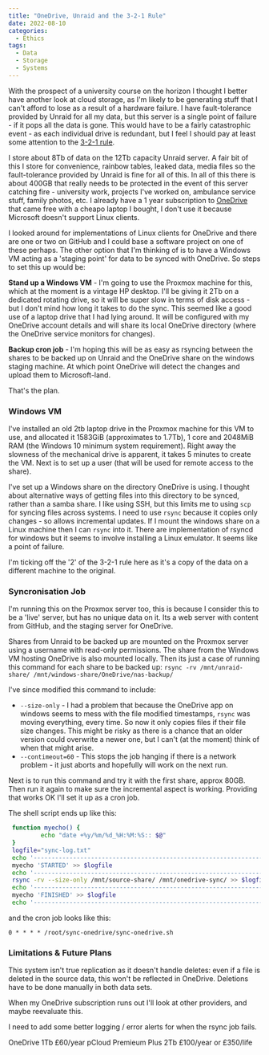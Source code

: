 ```yaml
---
title: "OneDrive, Unraid and the 3-2-1 Rule"
date: 2022-08-10
categories:
  - Ethics
tags:
  - Data
  - Storage
  - Systems
---
```

With the prospect of a university course on the horizon I thought I better have another look at cloud storage, as I'm likely to be generating stuff that I can't afford to lose as a result of a hardware failure. I have fault-tolerance provided by Unraid for all my data, but this server is a single point of failure - if it pops all the data is gone. This would have to be a fairly catastrophic event - as each individual drive is redundant, but I feel I should pay at least some attention to the [3-2-1 rule](https://www.acronis.com/en-us/blog/posts/backup-rule/).

I store about 8Tb of data on the 12Tb capacity Unraid server. A fair bit of this I store for convenience, rainbow tables, leaked data, media files so the fault-tolerance provided by Unraid is fine for all of this. In all of this there is about 400GB that really needs to be protected in the event of this server catching fire - university work, projects I've worked on, ambulance service stuff, family photos, etc. I already have a 1 year subscription to [OneDrive](https://en.wikipedia.org/wiki/OneDrive) that came free with a cheapo laptop I bought, I don't use it because Microsoft doesn't support Linux clients.

I looked around for implementations of Linux clients for OneDrive and there are one or two on GitHub and I could base a software project on one of these perhaps. The other option that I'm thinking of is to have a Windows VM acting as a 'staging point' for data to be synced with OneDrive. So steps to set this up would be:

**Stand up a Windows VM** - I'm going to use the Proxmox machine for this, which at the moment is a vintage HP desktop. I'll be giving it 2Tb on a dedicated rotating drive, so it will be super slow in terms of disk access - but I don't mind how long it takes to do the sync. This seemed like a good use of a laptop drive that I had lying around. It will be configured with my OneDrive account details and will share its local OneDrive directory (where the OneDrive service monitors for changes).

**Backup cron job** - I'm hoping this will be as easy as rsyncing between the shares to be backed up on Unraid and the OneDrive share on the windows staging machine. At which point OneDrive will detect the changes and upload them to Microsoft-land. 

That's the plan.

### Windows VM

I've installed an old 2tb laptop drive in the Proxmox machine for this VM to use, and allocated it 1583GiB (approximates to 1.7Tb), 1 core and 2048MiB RAM (the Windows 10 minimum system requirement). Right away the slowness of the mechanical drive is apparent, it takes 5 minutes to create the VM. Next is to set up a user (that will be used for remote access to the share).

I've set up a Windows share on the directory OneDrive is using. I thought about alternative ways of getting files into this directory to be synced, rather than a samba share. I like using SSH, but this limits me to using `scp` for syncing files across systems. I need to use `rsync` because it copies only changes - so allows incremental updates. If I mount the windows share on a Linux machine then I can `rsync` into it. There are implementation of rsyncd for windows but it seems to involve installing a Linux emulator. It seems like a point of failure.

I'm ticking off the '2' of the 3-2-1 rule here as it's a copy of the data on a different machine to the original.

### Syncronisation Job

I'm running this on the Proxmox server too, this is because I consider this to be a 'live' server, but has no unique data on it. Its a web server with content from GitHub, and the staging server for OneDrive. 

Shares from Unraid to be backed up are mounted on the Proxmox server using a username with read-only permissions. The share from the Windows VM hosting OneDrive is also mounted locally. Then its just a case of running this command for each share to be backed up:
`rsync -rv /mnt/unraid-share/ /mnt/windows-share/OneDrive/nas-backup/`

I've since modified this command to include:

- `--size-only` - I had a problem that because the OneDrive app on windows seems to mess with the file modified timestamps, `rsync` was moving everything, every time. So now it only copies files if their file size changes. This might be risky as there is a chance that an older version could overwrite a newer one, but I can't (at the moment) think of when that might arise.
- `--contimeout=60` - This stops the job hanging if there is a network problem - it just aborts and hopefully will work on the next run.

Next is to run this command and try it with the first share, approx 80GB. Then run it again to make sure the incremental aspect is working. Providing that works OK I'll set it up as a cron job.

The shell script ends up like this:

```bash
 function myecho() {
         echo "date +%y/%m/%d_%H:%M:%S:: $@"
 }
 logfile="sync-log.txt"
 echo '-----------------------------------------------------------------------' >> $logfile
 myecho 'STARTED' >> $logfile
 echo '-----------------------------------------------------------------------' >> $logfile
 rsync -rv --size-only /mnt/source-share/ /mnt/onedrive-sync/ >> $logfile
 echo '-----------------------------------------------------------------------' >> $logfile
 myecho 'FINISHED' >> $logfile
 echo '-----------------------------------------------------------------------' >> $logfile
```

and the cron job looks like this:

```cron
0 * * * * /root/sync-onedrive/sync-onedrive.sh
```

### Limitations & Future Plans

This system isn't true replication as it doesn't handle deletes: even if a file is deleted in the source data, this won't be reflected in OneDrive. Deletions have to be done manually in both data sets.

When my OneDrive subscription runs out I'll look at other providers, and maybe reevaluate this. 

I need to add some better logging / error alerts for when the rsync job fails.

OneDrive 1Tb    £60/year
pCloud Premieum Plus 2Tb    £100/year or £350/life 
